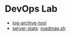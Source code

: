 # DevOps Lab

- [log-archive-tool](./log-archive-tool/README.md)
- [server-stats](./server-stats/README.md): [roadmap.sh](https://roadmap.sh/projects/server-stats)
